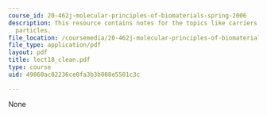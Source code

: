 ```yaml
---
course_id: 20-462j-molecular-principles-of-biomaterials-spring-2006
description: This resource contains notes for the topics like carriers and stealth
  particles.
file_location: /coursemedia/20-462j-molecular-principles-of-biomaterials-spring-2006/49060ac02236ce0fa3b3b008e5501c3c_lect18_clean.pdf
file_type: application/pdf
layout: pdf
title: lect18_clean.pdf
type: course
uid: 49060ac02236ce0fa3b3b008e5501c3c

---
```

None
